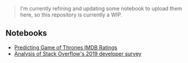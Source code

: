 > I'm currently refining and updating some notebook to upload them here, so this repository is currently a WIP.

## Notebooks

- [Predicting Game of Thrones IMDB Ratings](https://github.com/carolinacamassa/data-science/blob/master/Predicting%20GoT%20Ratings.ipynb)
- [Analysis of Stack Overflow's 2019 developer survey](https://nbviewer.jupyter.org/github/carolinacamassa/data-science-notebooks/blob/master/stackoverflow-survey/stack_overflow_survey_2019.ipynb)



